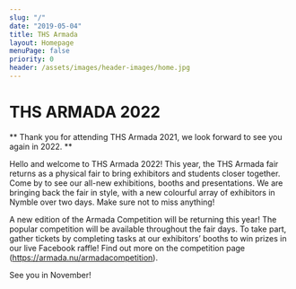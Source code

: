```yaml
---
slug: "/"
date: "2019-05-04"
title: THS Armada
layout: Homepage
menuPage: false
priority: 0
header: /assets/images/header-images/home.jpg
---
```


# THS ARMADA 2022
** Thank you for attending THS Armada 2021, we look forward to see you again in 2022. **

<div class="info-border-box">

Hello and welcome to THS Armada 2022! This year, the THS Armada fair returns as a physical fair to bring exhibitors and students closer together. Come by to see our all-new exhibitions, booths and presentations. We are bringing back the fair in style, with a new colourful array of exhibitors in Nymble over two days. Make sure not to miss anything! 

A new edition of the Armada Competition will be returning this year! The popular competition will be available throughout the fair days. To take part, gather tickets by completing tasks at our exhibitors’ booths to win prizes in our live Facebook raffle! Find out more on the competition page (https://armada.nu/armadacompetition).

See you in November!

</div>
